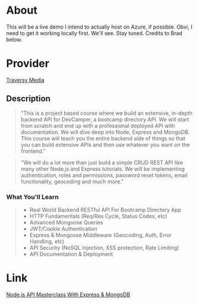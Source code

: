 # About

This will be a live demo I intend to actually host on Azure, if possible. Obvi, I need to get it working locally first.  We'll see.  Stay tuned.  Credits to Brad below.

# Provider

[Traversy Media](https://www.traversymedia.com/)

## Description

>"This is a project based course where we build an extensive, in-depth backend API for DevCamper, a bootcamp directory API. We will start from scratch and end up with a professional deployed API with documentation. We will dive deep into Node, Express and MongoDB. This course will teach you the entire backend side of things so that you can build extensive APIs and then use whatever you want on the frontend."

>"We will do a lot more than just build a simple CRUD REST API like many other Node.js and Express tutorials. We will be implementing authentication, roles and permissions, password reset tokens, email functionality, geocoding and much more."

### What You'll Learn


>* Real World Backend RESTful API For Bootcamp Directory App
>* HTTP Fundamentals (Req/Res Cycle, Status Codes, etc)
>* Advanced Mongoose Queries
>* JWT/Cookie Authentication
>* Express & Mongoose Middleware (Geocoding, Auth, Error Handling, etc)
>* API Security (NoSQL injection, XSS protection, Rate Limiting)
>* API Documentation & Deployment




# Link

[Node.js API Masterclass With Express & MongoDB](https://www.traversymedia.com/node-js-api-masterclass)